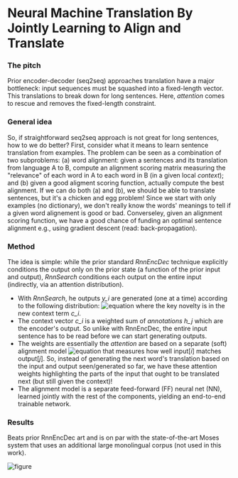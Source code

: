 # Neural Machine Translation By Jointly Learning to Align and Translate

### The pitch
Prior encoder-decoder (seq2seq) approaches translation have a major bottleneck: input sequences must be
squashed into a fixed-length vector. This translations to break down for long sentences. Here, *attention* comes to rescue
and removes the fixed-length constraint.

### General idea
So, if straightforward seq2seq approach is not great for long sentences, how to we do better? 
First, consider what it means to learn sentence translation from examples. The problem can be seen as a combination of two subproblems: (a) word alignment: given a sentences and its translation from language A to B, compute an alignment scoring matrix measuring the "relevance" of each word in A to each word in B (in a given local _context_); and (b) given a good aligment scoring function, actually compute the best alignment. If we can do both (a) and (b), we should be able to translate sentences, but it's a chicken and egg problem! Since we start with only examples (no dictionary), we don't really know the words' meanings to tell if a given word alignement is good or bad. Converseley, given an alignment scoring function, we have a good chance of funding an optimal sentence alignment e.g., using gradient descent (read: back-propagation). 

### Method
The idea is simple: while the prior standard *RnnEncDec* technique explicitly conditions the output only on the prior state (a function of the prior input and output), *RnnSearch* conditions each output on the entire input (indirectly, via an attention distribution). 

* With *RnnSearch*, he outputs _y_i_ are generated (one at a time) according to the following distribution: 
![equation](https://ibin.co/2urAgk0zuIsS.png) where the key novelty is in the new context term _c_i_. 
* The context vector _c_i_ is a weighted sum of _annotations_ _h_j_ which are the encoder's output. So unlike with RnnEncDec, the entire input sentence has to be read before we can start generating outputs.
* The weights are essentially the *attention* are based on a separate (soft) alignment model ![equation](https://ibin.co/2urN3EivuVl4.png) that measures how well input[_i_] matches output[_j_]. So, instead of generating the next word's translation based on the input and output seen/generated so far, we have these attention weights highlighting the parts of the input that ought to be translated next (but still given the context)!
* The alignment model is a separate feed-forward (FF) neural net (NN), learned jointly with the rest of the components, yielding an end-to-end trainable network. 

### Results
Beats prior RnnEncDec art and is on par with the state-of-the-art Moses system that uses an additional large monolingual corpus (not used in this work).

![figure](https://ibin.co/2url159iHFC2.png)
